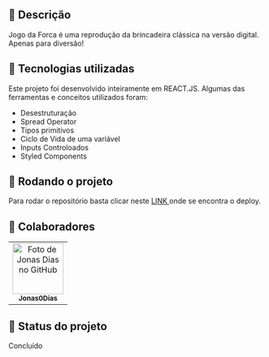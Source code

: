 
## :memo: Descrição
Jogo da Forca é uma reprodução da brincadeira clássica na versão digital. Apenas para diversão!

## :wrench: Tecnologias utilizadas
Este projeto foi desenvolvido inteiramente em REACT.JS. Algumas das ferramentas e conceitos utilizados foram:

* Desestruturação
* Spread Operator
* Tipos primitivos
* Ciclo de Vida de uma variável
* Inputs Controloados
* Styled Components


## :rocket: Rodando o projeto
Para rodar o repositório basta clicar neste <a href="projeto-08-jogo-da-forca.vercel.app"> LINK </a> onde se encontra o deploy.


## :handshake: Colaboradores
<table>
  <tr>
    <td align="center">
      <a href="https://github.com/Jonas0Dias">
        <img src='https://avatars.githubusercontent.com/u/115515669?s=400&u=363675950512693d721429c523016107f76504e9&v=4' width="100px;" alt="Foto de Jonas Dias no GitHub"/><br>
        <sub>
          <b>Jonas0Dias</b>
        </sub>
      </a>
    </td>
  </tr>
</table>

## :dart: Status do projeto
Concluído
